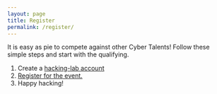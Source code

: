 ```yaml
---
layout: page
title: Register
permalink: /register/
---
```

It is easy as pie to compete against other Cyber Talents! Follow these
simple steps and start with the qualifying.

1. Create a <a href="https://www.hacking-lab.com/user/login/index.html#tabs-2"
 target="_blank" style="text-decoration: underline;">
 hacking-lab account</a>
2. <a href="https://www.hacking-lab.com/events/registerform.html?eventid=824&uk=iZfqbdtpKitwXJsPfoowycK1RTs2MDhH" target="_blank" style="text-decoration: underline;">Register for the event.</a>
3. Happy hacking!
